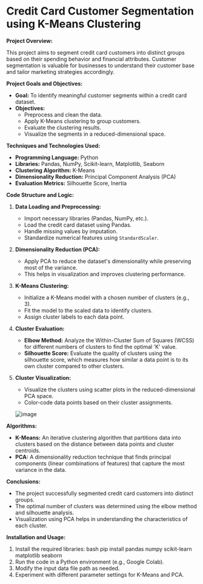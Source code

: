 # Credit Card Customer Segmentation using K-Means Clustering

**Project Overview:**

This project aims to segment credit card customers into distinct groups based on their spending behavior and financial attributes. Customer segmentation is valuable for businesses to understand their customer base and tailor marketing strategies accordingly.

**Project Goals and Objectives:**

- **Goal:** To identify meaningful customer segments within a credit card dataset.
- **Objectives:**
    - Preprocess and clean the data.
    - Apply K-Means clustering to group customers.
    - Evaluate the clustering results.
    - Visualize the segments in a reduced-dimensional space.

**Techniques and Technologies Used:**

- **Programming Language:** Python
- **Libraries:** Pandas, NumPy, Scikit-learn, Matplotlib, Seaborn
- **Clustering Algorithm:** K-Means
- **Dimensionality Reduction:** Principal Component Analysis (PCA)
- **Evaluation Metrics:** Silhouette Score, Inertia

**Code Structure and Logic:**

1. **Data Loading and Preprocessing:**
    - Import necessary libraries (Pandas, NumPy, etc.).
    - Load the credit card dataset using Pandas.
    - Handle missing values by imputation.
    - Standardize numerical features using `StandardScaler`.

2. **Dimensionality Reduction (PCA):**
    - Apply PCA to reduce the dataset's dimensionality while preserving most of the variance.
    - This helps in visualization and improves clustering performance.

3. **K-Means Clustering:**
    - Initialize a K-Means model with a chosen number of clusters (e.g., 3).
    - Fit the model to the scaled data to identify clusters.
    - Assign cluster labels to each data point.

4. **Cluster Evaluation:**
    - **Elbow Method:** Analyze the Within-Cluster Sum of Squares (WCSS) for different numbers of clusters to find the optimal 'K' value.
    - **Silhouette Score:** Evaluate the quality of clusters using the silhouette score, which measures how similar a data point is to its own cluster compared to other clusters.

5. **Cluster Visualization:**
    - Visualize the clusters using scatter plots in the reduced-dimensional PCA space.
    - Color-code data points based on their cluster assignments.
  
   
   ![image](https://github.com/user-attachments/assets/db04b030-cd9e-4ea6-8b1e-639ea9fdf006)



**Algorithms:**

- **K-Means:** An iterative clustering algorithm that partitions data into clusters based on the distance between data points and cluster centroids.
- **PCA:** A dimensionality reduction technique that finds principal components (linear combinations of features) that capture the most variance in the data.

**Conclusions:**

- The project successfully segmented credit card customers into distinct groups.
- The optimal number of clusters was determined using the elbow method and silhouette analysis.
- Visualization using PCA helps in understanding the characteristics of each cluster.

**Installation and Usage:**

1. Install the required libraries:
bash pip install pandas numpy scikit-learn matplotlib seaborn
2. Run the code in a Python environment (e.g., Google Colab).
3. Modify the input data file path as needed.
4. Experiment with different parameter settings for K-Means and PCA.
